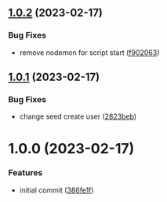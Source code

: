 ## [1.0.2](https://github.com/revoitec/spotchat_backend/compare/v1.0.1...v1.0.2) (2023-02-17)


### Bug Fixes

* remove nodemon for script start ([f902063](https://github.com/revoitec/spotchat_backend/commit/f902063b63a0ed3405e71576cc12271b1ea0330e))

## [1.0.1](https://github.com/revoitec/spotchat_backend/compare/v1.0.0...v1.0.1) (2023-02-17)


### Bug Fixes

* change seed create user ([2823beb](https://github.com/revoitec/spotchat_backend/commit/2823bebdec8980375c3a5f615f8bd67ccea2974b))

# 1.0.0 (2023-02-17)


### Features

* initial commit ([386fe1f](https://github.com/revoitec/spotchat_backend/commit/386fe1fffd9f91a7cce7c75003e6aff817353185))
